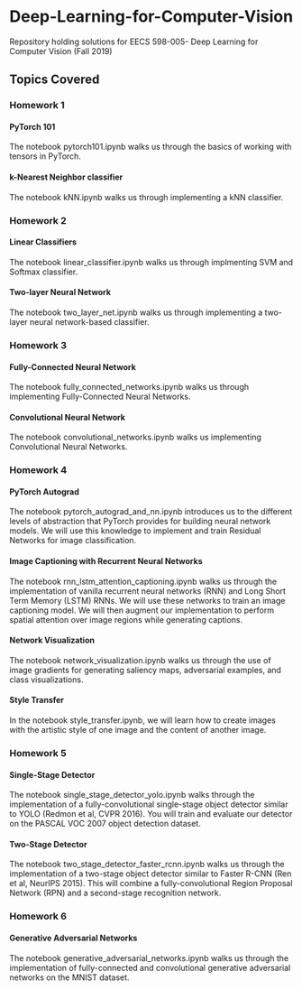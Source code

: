 # Deep-Learning-for-Computer-Vision
Repository holding solutions for EECS 598-005- Deep Learning for Computer Vision (Fall 2019)

## Topics Covered
### Homework 1
#### PyTorch 101   
The notebook pytorch101.ipynb walks us through the basics of working with tensors in PyTorch.
#### k-Nearest Neighbor classifier
The notebook kNN.ipynb walks us through implementing a kNN classifier.

### Homework 2
#### Linear Classifiers
The notebook linear_classifier.ipynb walks us through implmenting SVM and Softmax classifier.
#### Two-layer Neural Network
The notebook two_layer_net.ipynb walks us through implementing a two-layer neural network-based classifier.

### Homework 3
#### Fully-Connected Neural Network
The notebook fully_connected_networks.ipynb walks us through implementing Fully-Connected Neural Networks.
#### Convolutional Neural Network 
The notebook convolutional_networks.ipynb walks us implementing Convolutional Neural Networks.

### Homework 4
#### PyTorch Autograd
The notebook pytorch_autograd_and_nn.ipynb introduces us to the different levels of abstraction that PyTorch provides for building neural network models. We will use this knowledge to implement and train Residual Networks for image classification.
#### Image Captioning with Recurrent Neural Networks
The notebook rnn_lstm_attention_captioning.ipynb walks us through the implementation of vanilla recurrent neural networks (RNN) and Long Short Term Memory (LSTM) RNNs. We will use these networks to train an image captioning model. We will then augment our implementation to perform spatial attention over image regions while generating captions.
#### Network Visualization
The notebook network_visualization.ipynb walks us through the use of image gradients for generating saliency maps, adversarial examples, and class visualizations.
#### Style Transfer
In the notebook style_transfer.ipynb, we will learn how to create images with the artistic style of one image and the content of another image.

### Homework 5
#### Single-Stage Detector
The notebook single_stage_detector_yolo.ipynb walks through the implementation of a fully-convolutional single-stage object detector similar to YOLO (Redmon et al, CVPR 2016). You will train and evaluate our detector on the PASCAL VOC 2007 object detection dataset.
#### Two-Stage Detector
The notebook two_stage_detector_faster_rcnn.ipynb walks us through the implementation of a two-stage object detector similar to Faster R-CNN (Ren et al, NeurIPS 2015). This will combine a fully-convolutional Region Proposal Network (RPN) and a second-stage recognition network.

### Homework 6
#### Generative Adversarial Networks
The notebook generative_adversarial_networks.ipynb walks us through the implementation of fully-connected and convolutional generative adversarial networks on the MNIST dataset.
